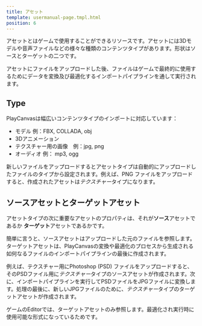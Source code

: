 ```yaml
---
title: アセット
template: usermanual-page.tmpl.html
position: 6
---
```


アセットとはゲームで使用することができるリソースです。アセットには3Dモデルや音声ファイルなどの様々な種類のコンテンツタイプがあります。形状はソースとターゲットの二つです。

アセットにファイルをアップロードした後、ファイルはゲームで最終的に使用するためにデータを変換及び最適化するインポートパイプラインを通して実行されます。

## Type

PlayCanvasは幅広いコンテンツタイプのインポートに対応しています：

* モデル 例：FBX, COLLADA, obj
* 3Dアニメーション
* テクスチャー用の画像　例：jpg, png
* オーディオ 例： mp3, ogg

新しいファイルをアップロードするとアセットタイプは自動的にアップロードしたファイルのタイプから設定されます。例えば、PNG ファイルをアップロードすると、作成されたアセットは*テクスチャー*タイプになります。

## ソースアセットとターゲットアセット

アセットタイプの次に重要なアセットのプロパティは、それが**ソース**アセットであるか **ターゲット**アセットであるかです。

簡単に言うと、ソースアセットはアップロードした元のファイルを参照します。ターゲットアセットは、PlayCanvasの変換や最適化のプロセスから生成される如何なるファイルのインポートパイプラインの最後に作成されます。

例えば、テクスチャー用にPhotoshop (PSD) ファイルをアップロードすると、そのPSDファイル用に*テクスチャー*タイプのソースアセットが作成されます。次に、インポートパイプラインを実行してPSDファイルをJPGファイルに変換します。処理の最後に、新しいJPGファイルのために、*テクスチャー*タイプのターゲットアセットが作成されます。

ゲームのEditorでは、ターゲットアセットのみ参照します。最適化され実行時に使用可能な形式になっているためです。


